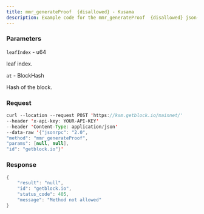 ```yaml
---
title: mmr_generateProof  {disallowed} - Kusama
description: Example code for the mmr_generateProof  {disallowed} json-rpc method. Сomplete guide on how to use mmr_generateProof  {disallowed} json-rpc in GetBlock.io Web3 documentation.
---
```


### Parameters


`leafIndex` - u64

leaf index.

`at` - BlockHash

Hash of the block.

### Request

``` java
curl --location --request POST 'https://ksm.getblock.io/mainnet/' 
--header 'x-api-key: YOUR-API-KEY' 
--header 'Content-Type: application/json' 
--data-raw '{"jsonrpc": "2.0",
"method": "mmr_generateProof",
"params": [null, null],
"id": "getblock.io"}'
```

###  Response

``` java
{
    "result": "null",
    "id": "getblock.io",
    "status_code": 405,
    "message": "Method not allowed"
}
```

